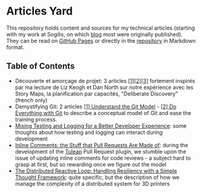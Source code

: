 Articles Yard
=============

This repository holds content and sources for my technical articles (starting with my work at Sogilis, on which [blog](http://blog.sogilis.com) most were originally published). They can be read on [GitHub Pages](http://sdenier.github.io/Articles/) or directly in the [repository](https://github.com/sdenier/Articles) in Markdown format.

Table of Contents
-----------------

- Découverte et amorçage de projet: 3 articles [[1]](capabilities_fr/article_storymap.md)[[2]](capabilities_fr/article_capabilities.md)[[3]](capabilities_fr/article_capabilities_lessons.md) fortement inspirés par ma lecture de Liz Keogh et Dan North sur notre expérience avec les Story Maps, la planification par capacités, "Deliberate Discovery" (french only)
- Demystifying Git: 2 articles [[1] Understand the Git Model](demystifying_git/demystifying_git1.md) - [[2] Do Everything with Git](demystifying_git/demystifying_git2.md) to describe a conceptual model of Git and ease the training process.
- [Mixing Testing and Logging for a Better Developer Experience](testing_logging/testing_logging.md): some thoughts about how testing and logging can interact during development
- [Inline Comments: the Stuff that Pull Requests Are Made of](pull_requests_and_inline_comments/pull_requests_and_inline_comments.md): during the development of the [Tuleap](https://www.tuleap.org/) Pull Request plugin, we stumble upon the issue of updating inline comments for code reviews - a subject hard to grasp at first, but so rewarding once we figure out the model
- [The Distributed Reactive Loop: Handling Resiliency with a Simple Thought Framework](distributed_reactive_loop/distributed_reactive_loop.md): quite specific, but the description of how we manage the complexity of a distributed system for  3D printers
